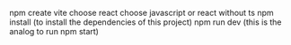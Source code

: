 npm create vite
choose react
choose javascript or react without ts
npm install (to install the dependencies of this project)
npm run dev (this is the analog to run npm start)
